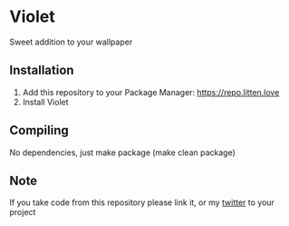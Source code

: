 # Violet
Sweet addition to your wallpaper

## Installation
1. Add this repository to your Package Manager: https://repo.litten.love
2. Install Violet

## Compiling
No dependencies, just make package (make clean package)

## Note
If you take code from this repository please link it, or my [twitter](https://twitter.com/Litteeen) to your project
